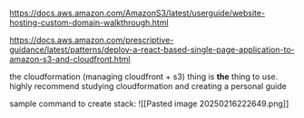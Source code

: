 https://docs.aws.amazon.com/AmazonS3/latest/userguide/website-hosting-custom-domain-walkthrough.html

https://docs.aws.amazon.com/prescriptive-guidance/latest/patterns/deploy-a-react-based-single-page-application-to-amazon-s3-and-cloudfront.html


the cloudformation (managing cloudfront + s3) thing is **the** thing to use. highly recommend studying cloudformation and creating a personal guide

sample command to create stack:
![[Pasted image 20250216222649.png]]